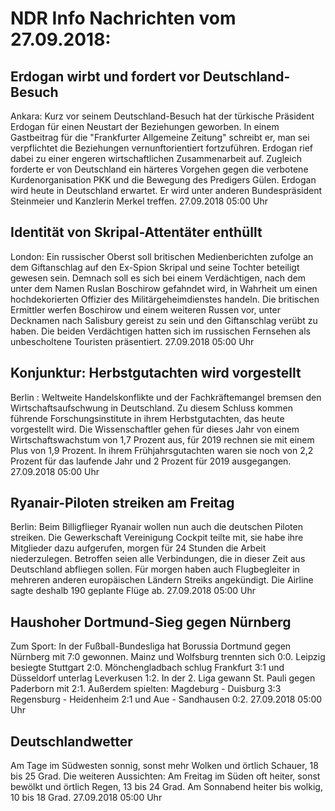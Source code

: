 # NDR Info Nachrichten vom 27.09.2018:


## Erdogan wirbt und fordert vor Deutschland-Besuch
Ankara: Kurz vor seinem Deutschland-Besuch hat der türkische Präsident Erdogan für einen Neustart der Beziehungen geworben. In einem Gastbeitrag für die "Frankfurter Allgemeine Zeitung" schreibt er, man sei verpflichtet die Beziehungen vernunftorientiert fortzuführen. Erdogan rief dabei zu einer engeren wirtschaftlichen Zusammenarbeit auf. Zugleich forderte er von Deutschland ein härteres Vorgehen gegen die verbotene Kurdenorganisation PKK und die Bewegung des Predigers Gülen. Erdogan wird heute in Deutschland erwartet. Er wird unter anderen Bundespräsident Steinmeier und Kanzlerin Merkel treffen. 27.09.2018 05:00 Uhr 

## Identität von Skripal-Attentäter enthüllt
London: Ein russischer Oberst soll britischen Medienberichten zufolge an dem Giftanschlag auf den Ex-Spion Skripal und seine Tochter beteiligt gewesen sein. Demnach soll es sich bei einem Verdächtigen, nach dem unter dem Namen Ruslan Boschirow gefahndet wird, in Wahrheit um einen hochdekorierten Offizier des Militärgeheimdienstes handeln. Die britischen Ermittler werfen Boschirow und einem weiteren Russen vor, unter Decknamen nach Salisbury gereist zu sein und den Giftanschlag verübt zu haben. Die beiden Verdächtigen hatten sich im russischen Fernsehen als unbescholtene Touristen präsentiert. 27.09.2018 05:00 Uhr 

## Konjunktur: Herbstgutachten wird vorgestellt
Berlin : Weltweite Handelskonflikte und der Fachkräftemangel bremsen den Wirtschaftsaufschwung in Deutschland. Zu diesem Schluss kommen führende Forschungsinstitute in ihrem Herbstgutachten, das heute vorgestellt wird. Die Wissenschaftler gehen für dieses Jahr von einem Wirtschaftswachstum von 1,7 Prozent aus, für 2019 rechnen sie mit einem Plus von 1,9 Prozent. In ihrem Frühjahrsgutachten waren sie noch von 2,2 Prozent für das laufende Jahr und 2 Prozent für 2019 ausgegangen. 27.09.2018 05:00 Uhr 

## Ryanair-Piloten streiken am Freitag
Berlin: Beim Billigflieger Ryanair wollen nun auch die deutschen Piloten streiken. Die Gewerkschaft Vereinigung Cockpit teilte mit, sie habe ihre Mitglieder dazu aufgerufen, morgen für 24 Stunden die Arbeit niederzulegen. Betroffen seien alle Verbindungen, die in dieser Zeit aus Deutschland abfliegen sollen. Für morgen haben auch Flugbegleiter in mehreren anderen europäischen Ländern Streiks angekündigt. Die Airline sagte deshalb 190 geplante Flüge ab. 27.09.2018 05:00 Uhr 

## Haushoher Dortmund-Sieg gegen Nürnberg
Zum Sport: In der Fußball-Bundesliga hat Borussia Dortmund gegen Nürnberg mit 7:0 gewonnen. Mainz und Wolfsburg trennten sich 0:0. Leipzig besiegte Stuttgart 2:0. Mönchengladbach schlug Frankfurt 3:1 und Düsseldorf unterlag Leverkusen 1:2. In der 2. Liga gewann St. Pauli gegen Paderborn mit 2:1.
Außerdem spielten:
Magdeburg - Duisburg   3:3
Regensburg - Heidenheim 2:1
und
Aue - Sandhausen 0:2. 27.09.2018 05:00 Uhr 

## Deutschlandwetter
Am Tage im Südwesten sonnig, sonst mehr Wolken und örtlich Schauer, 18 bis 25 Grad. Die weiteren Aussichten: Am Freitag im Süden oft heiter, sonst bewölkt und örtlich Regen, 13 bis 24 Grad. Am Sonnabend heiter bis wolkig, 10 bis 18 Grad. 27.09.2018 05:00 Uhr 
